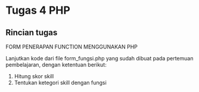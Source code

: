 # Tugas 4 PHP

## Rincian tugas
FORM PENERAPAN FUNCTION MENGGUNAKAN PHP 

Lanjutkan kode dari file form_fungsi.php yang sudah dibuat pada pertemuan pembelajaran, dengan ketentuan berikut: 
1. Hitung skor skill
2. Tentukan ketegori skill dengan fungsi

